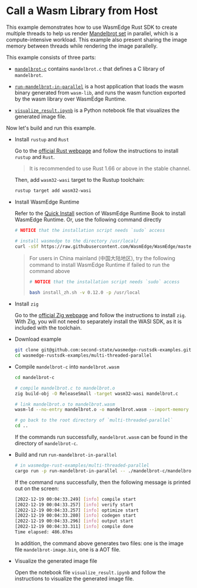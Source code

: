 # Call a Wasm Library from Host

This example demonstrates how to use WasmEdge Rust SDK to create multiple threads to help us render [Mandelbrot set](https://en.wikipedia.org/wiki/Mandelbrot_set) in parallel, which is a compute-intensive workload. This example also present sharing the image memory between threads while rendering the image parallelly.

This example consists of three parts:

- [`mandelbrot-c`](mandelbrot-c) contains `mandelbrot.c` that defines a C library of `mandelbrot`.

- [`run-mandelbrot-in-parallel`](run-mandelbrot-in-parallel) is a host application that loads the wasm binary generated from `wasm-lib`, and runs the wasm function exported by the wasm library over WasmEdge Runtime.

- [`visualize_result.ipynb`](visualize_result.ipynb) is a Python notebook file that visualizes the generated image file.

Now let's build and run this example.

- Install `rustup` and `Rust`

  Go to the [official Rust webpage](https://www.rust-lang.org/tools/install) and follow the instructions to install `rustup` and `Rust`.

  > It is recommended to use Rust 1.66 or above in the stable channel.

  Then, add `wasm32-wasi` target to the Rustup toolchain:

  ```bash
  rustup target add wasm32-wasi
  ```

- Install WasmEdge Runtime

  Refer to the [Quick Install](https://wasmedge.org/book/en/quick_start/install.html#quick-install) section of WasmEdge Runtime Book to install WasmEdge Runtime. Or, use the following command directly

  ```bash
  # NOTICE that the installation script needs `sudo` access

  # install wasmedge to the directory /usr/local/
  curl -sSf https://raw.githubusercontent.com/WasmEdge/WasmEdge/master/utils/install.sh | bash -s -- -v 0.12.0 -p /usr/local
  ```

  > For users in China mainland (中国大陆地区), try the following command to install WasmEdge Runtime if failed to run the command above
  >
  > ```bash
  > # NOTICE that the installation script needs `sudo` access
  >
  > bash install_zh.sh -v 0.12.0 -p /usr/local
  > ```

- Install `zig`

  Go to the [official Zig webpage](https://ziglang.org/download/) and follow the instructions to install `zig`. With Zig, you will not need to separately install the WASI SDK, as it is included with the toolchain.

- Download example

  ```bash
  git clone git@github.com:second-state/wasmedge-rustsdk-examples.git
  cd wasmedge-rustsdk-examples/multi-threaded-parallel
  ```

- Compile `mandelbrot-c` into `mandelbrot.wasm`

  ```bash
  cd mandelbrot-c

  # compile mandelbrot.c to mandelbrot.o
  zig build-obj -O ReleaseSmall -target wasm32-wasi mandelbrot.c
  
  # link mandelbrot.o to mandelbrot.wasm
  wasm-ld --no-entry mandelbrot.o -o mandelbrot.wasm --import-memory --export-all --shared-memory --features=mutable-globals,atomics,bulk-memory
  
  # go back to the root directory of `multi-threaded-parallel`
  cd ..
  ```

  If the commands run successfully, `mandelbrot.wasm` can be found in the directory of `mandelbrot-c`.

- Build and run `run-mandelbrot-in-parallel`

  ```bash
  # in wasmedge-rust-examples/multi-threaded-parallel
  cargo run -p run-mandelbrot-in-parallel -- ./mandelbrot-c/mandelbrot.wasm
  ```

  If the command runs successfully, then the following message is printed out on the screen:

  ```bash
  [2022-12-19 00:04:33.249] [info] compile start
  [2022-12-19 00:04:33.257] [info] verify start
  [2022-12-19 00:04:33.257] [info] optimize start
  [2022-12-19 00:04:33.280] [info] codegen start
  [2022-12-19 00:04:33.296] [info] output start
  [2022-12-19 00:04:33.311] [info] compile done
  Time elapsed: 486.07ms
  ```

  In addition, the command above generates two files: one is the image file `mandelbrot-image.bin`, one is a AOT file.

- Visualize the generated image file
  
  Open the notebook file `visualize_result.ipynb` and follow the instructions to visualize the generated image file.
